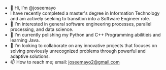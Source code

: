 - 👋 Hi, I’m @joseemayo
- I have recently completed a master's degree in Information Technology and am actively seeking to transition into a Software Engineer role.
- 👀 I’m interested in general software engineering processes, parallel processing, and data science.
- 🌱 I’m currently polishing my Python and C++ Programming abilitieis and learning Java. 
- 💞️ I’m looking to collaborate on any innovative projects that focuses on solving previously unrecognized problems through powerful and adaptive solutions.
- 📫 How to reach me; email: joseemayo2@gmail.com
